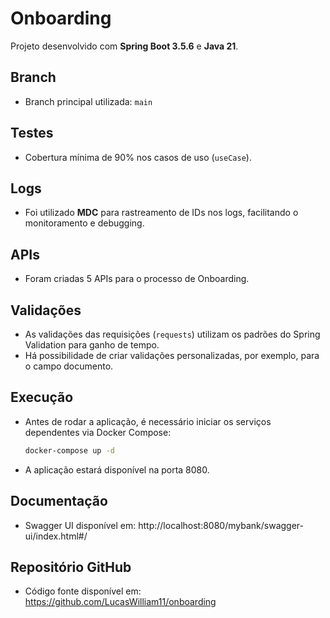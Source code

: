# Onboarding

Projeto desenvolvido com **Spring Boot 3.5.6** e **Java 21**.

## Branch

- Branch principal utilizada: `main`

## Testes

- Cobertura mínima de 90% nos casos de uso (`useCase`).

## Logs

- Foi utilizado **MDC** para rastreamento de IDs nos logs, facilitando o monitoramento e debugging.

## APIs

- Foram criadas 5 APIs para o processo de Onboarding.

## Validações

- As validações das requisições (`requests`) utilizam os padrões do Spring Validation para ganho de tempo.
- Há possibilidade de criar validações personalizadas, por exemplo, para o campo documento.

## Execução

- Antes de rodar a aplicação, é necessário iniciar os serviços dependentes via Docker Compose:

  ```bash
  docker-compose up -d
- A aplicação estará disponível na porta 8080.

## Documentação

- Swagger UI disponível em: http://localhost:8080/mybank/swagger-ui/index.html#/

## Repositório GitHub

- Código fonte disponível em: https://github.com/LucasWilliam11/onboarding